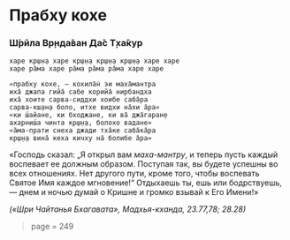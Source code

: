 # Прабху кохе

### Ш́рӣла Вр̣нда̄ван Да̄с Т̣ха̄кур

    харе кр̣ш̣н̣а харе кр̣ш̣н̣а кр̣ш̣н̣а кр̣ш̣н̣а харе харе
    харе ра̄ма харе ра̄ма ра̄ма ра̄ма харе харе

    «прабху кохе, — кохила̄н̇ эи маха̄мантра
    иха̄ джапа гийа̄ сабе корийа̄ нирбандха
    иха̄ хоите сарва-сиддхи хоибе саба̄ра
    сарва-кш̣ан̣а боло, итхе видхи на̄хи а̄ра»
    «ки ш́айане, ки бходжане, ки ва̄ джа̄гаран̣е
    ахарниш́а чинта кр̣ш̣н̣а, болохо вадане»
    «а̄ма-прати снеха джади тха̄ке саба̄ка̄ра
    кр̣ш̣н̣а вина̄ кеха кичху на̄ болибе а̄ра»

«Господь сказал: „Я открыл вам *маха-мантру*, и теперь пусть каждый воспевает ее должным образом. Поступая так, вы будете успешны во всех отношениях. Нет другого пути, кроме того, чтобы воспевать Святое Имя каждое мгновение!“ Отдыхаешь ты, ешь или бодрствуешь, — днем и ночью думай о Кришне и громко взывай к Его Имени!» 

*(«Шри Чайтанья Бхагавата», Мадхья-кханда, 23.77,78; 28.28)*


> page = 249
